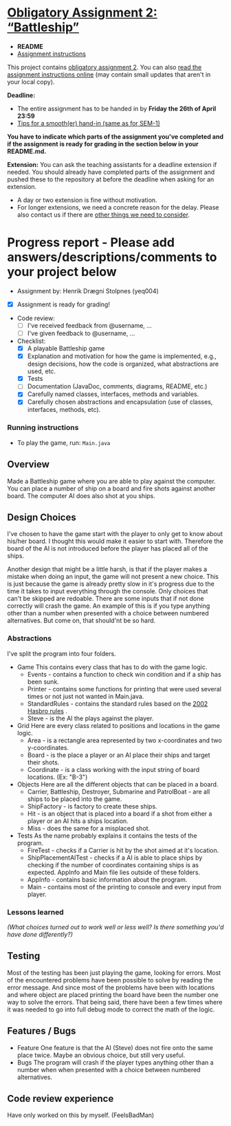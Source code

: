 # [Obligatory Assignment 2: “Battleship”](https://retting.ii.uib.no/inf101.v19.sem2/blob/master/SEM-2.md)


* **README**
* [Assignment instructions](SEM-2.md)

This project contains [obligatory assignment 2](SEM-2.md). You can also [read the assignment instructions online](https://retting.ii.uib.no/inf101.v19.oppgaver/inf101.v19.sem2/blob/master/SEM-2.md) (may contain small updates that aren't in your local copy).

**Deadline:**
* The entire assignment has to be handed in by **Friday the 26th of April 23:59** 
* [Tips for a smooth(er) hand-in (same as for SEM-1)](https://retting.ii.uib.no/inf101/inf101.v19/wikis/innlevering)

**You have to indicate which parts of the assignment you've completed and if the assignment is ready for grading in the section below in your README.md.**

**Extension:** You can ask the teaching assistants for a deadline extension if needed. You should already have completed parts of the assignment and pushed these to the repository at before the deadline when asking for an extension.
   * A day or two extension is fine without motivation.
   * For longer extensions, we need a concrete reason for the delay. Please also contact us if there are [other things we need to consider](http://www.uib.no/student/49241/trenger-du-tilrettelegging-av-ditt-studiel%C3%B8p).

# Progress report - Please add answers/descriptions/comments to your project below 
* Assignment by: Henrik Drægni Stolpnes (yeq004)
* [x] Assignment is ready for grading!
* Code review:
   * [ ] I've received feedback from @username, ...
   * [ ] I've given feedback to @username, ...
* Checklist:
   * [x] A playable Battleship game
   * [x] Explanation and motivation for how the game is implemented, e.g., design decisions, how the code is organized, what abstractions are used, etc.
   * [x] Tests
   * [ ] Documentation (JavaDoc, comments, diagrams, README, etc.)
   * [x] Carefully named classes, interfaces, methods and variables.
   * [x] Carefully chosen abstractions and encapsulation (use of classes, interfaces, methods, etc).

### Running instructions
* To play the game, run: `Main.java`

## Overview
Made a Battleship game where you are able to play against the computer. You can place a number of ship on a board and fire shots against another board. The computer AI does also shot at you ships.

## Design Choices
I've chosen to have the game start with the player to only get to know about his/her board. I thought this would make it easier to start with. Therefore the board of the AI is not introduced before the player has placed all of the ships.

Another design that might be a little harsh, is that if the player makes a mistake when doing an input, the game will not present a new choice. This is just because the game is already pretty slow in it's progress due to the time it takes to input everything through the console. Only choices that can't be skipped are redoable. There are some inputs that if not done correctly will crash the game. An example of this is if you type anything other than a number when presented with a choice between numbered alternatives. But come on, that should'nt be so hard.

### Abstractions
I've split the program into four folders.
* Game
	This contains every class that has to do with the game logic.
	* Events - contains a function to check win condition and if a ship has been sunk.
	* Printer - contains some functions for printing that were used several times or not just not wanted in Main.java.
	* StandardRules - contains the standard rules based on the [2002 Hasbro rules](https://www.hasbro.com/common/instruct/BattleShip_(2002).PDF) .
	* Steve - is the AI the plays against the player.
* Grid
	Here are every class related to positions and locations in the game logic.
	* Area - is a rectangle area represented by two x-coordinates and two y-coordinates.
	* Board - is the place a player or an AI place their ships and target their shots.
	* Coordinate - is a class working with the input string of board locations. (Ex: "B-3")
* Objects
	Here are all the different objects that can be placed in a board.
	* Carrier, Battleship, Destroyer, Submarine and PatrolBoat - are all ships to be placed into the game.
	* ShipFactory - is factory to create these ships.
	* Hit - is an object that is placed into a board if a shot from either a player or an AI hits a ships location.
	* Miss - does the same for a misplaced shot.
* Tests
	As the name probably explains it contains the tests of the program.
	* FireTest - checks if a Carrier is hit by the shot aimed at it's location.
	* ShipPlacementAITest - checks if a AI is able to place ships by checking if the number of coordinates containing ships is as expected.
AppInfo and Main file lies outside of these folders.
	* AppInfo - contains basic information about the program.
	* Main - contains most of the printing to console and every input from player.
### Lessons learned
*(What choices turned out to work well or less well? Is there something you'd have done differently?)*

## Testing
Most of the testing has been just playing the game, looking for errors. Most of the encountered problems have been possible to solve by reading the error message. And since most of the problems have been with locations and where object are placed printing the board have been the number one way to solve the errors. That being said, there have been a few times where it was needed to go into full debug mode to correct the math of the logic.

## Features / Bugs
* Feature
	One feature is that the AI (Steve) does not fire onto the same place twice. Maybe an obvious choice, but still very useful.
* Bugs
	The program will crash if the player types anything other than a number when when presented with a choice between numbered alternatives.

## Code review experience
Have only worked on this by myself. (FeelsBadMan)
